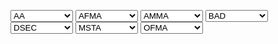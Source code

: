 <meta http-equiv="content-type" content="text/html; charset=utf-8">
<title></title>
<meta name="description" content="">
<meta name="keywords" content="">
<meta name="author" content="">
<meta name="generator" content="Matrix Y2K from van IJperen Software Inc. - >>http://www.crystalfibers.com">
<style type='text/css'><!--
select { width: 100px; }

div#wrap {
width: 60%;
margin: 0 auto;
}

div.dropdown {
width: 110%;
background: green;
border: 5px inset orange;
padding: 1% 0;
}

form {
display: inline;
padding: 3%;
}

select {
text-align: center;
font-family: verdana, arial, 'times new roman' serif, sans-serif;
font-weight: 600;
color: green;
background: orange;
}

option {
text-align: left;
}
--></style>
</head>
<body>
<div id="wrap">

<div class="dropdown">

<script type="text/javascript">
function download(d) {
        if (d == 'Select document') return;
        window.location = 'https://github.com/Franklis/Kansen---Schatten/blob/master/Doorstroom.pdf';
}
</script>
 
<select name="download" onChange="download(this.value)">
<option>AA</option>
<option value="https://github.com/Franklis/Kansen---Schatten/blob/master/Doorstroom.pdf">Doorstroming</option>
</select>



<script type="text/javascript">
function download(d) {
        if (d == 'Select document') return;
        window.location = 'https://github.com/Franklis/Kansen---Schatten/blob/master/Doorstroom.pdf';
}
</script>
 
<select name="download" onChange="download(this.value)">
<option>AFMA</option>
<option value="https://github.com/Franklis/Kansen---Schatten/blob/master/Doorstroom.pdf">Doorstroming</option>
</select>

<script type="text/javascript">
function download(d) {
        if (d == 'Select document') return;
        window.location = 'https://github.com/Franklis/Kansen---Schatten/blob/master/Doorstroom.pdf';
}
</script>
 
<select name="download" onChange="download(this.value)">
<option>AMMA</option>
<option value="https://github.com/Franklis/Kansen---Schatten/blob/master/Doorstroom.pdf">Doorstroming</option>
</select>

<script type="text/javascript">
function download(d) {
        if (d == 'Select document') return;
        window.location = 'https://github.com/Franklis/Kansen---Schatten/blob/master/Doorstroom.pdf';
}
</script>
 
<select name="download" onChange="download(this.value)">
<option>BAD</option>
<option value="https://github.com/Franklis/Kansen---Schatten/blob/master/Doorstroom.pdf">Doorstroming</option>
</select>


<script type="text/javascript">
function download(d) {
        if (d == 'Select document') return;
        window.location = 'https://github.com/Franklis/Kansen---Schatten/blob/master/Doorstroom.pdf';
}
</script>
 
<select name="download" onChange="download(this.value)">
<option>DSEC</option>
<option value="https://github.com/Franklis/Kansen---Schatten/blob/master/Doorstroom.pdf">Doorstroming</option>
</select>





<script type="text/javascript">
function download(d) {
        if (d == 'Select document') return;
        window.location = 'https://github.com/Franklis/Kansen---Schatten/blob/master/Doorstroom.pdf';
}
</script>
 
<select name="download" onChange="download(this.value)">
<option>MSTA</option>
<option value="https://github.com/Franklis/Kansen---Schatten/blob/master/Doorstroom.pdf">Doorstroming</option>
</select>

<script type="text/javascript">
function download(d) {
        if (d == 'Select document') return;
        window.location = 'https://github.com/Franklis/Kansen---Schatten/blob/master/Doorstroom.pdf';
}
</script>
 
<select name="download" onChange="download(this.value)">
<option>OFMA</option>
<option value="https://github.com/Franklis/Kansen---Schatten/blob/master/Doorstroom.pdf">Doorstroming</option>
</select>
